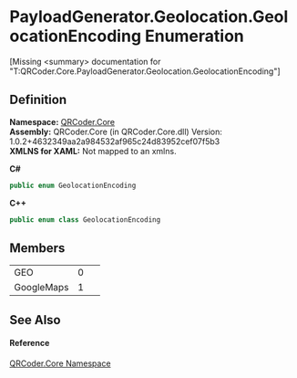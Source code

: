 # PayloadGenerator.Geolocation.GeolocationEncoding Enumeration


\[Missing &lt;summary&gt; documentation for "T:QRCoder.Core.PayloadGenerator.Geolocation.GeolocationEncoding"\]



## Definition
**Namespace:** <a href="N_QRCoder_Core.md">QRCoder.Core</a>  
**Assembly:** QRCoder.Core (in QRCoder.Core.dll) Version: 1.0.2+4632349aa2a984532af965c24d83952cef07f5b3  
**XMLNS for XAML:** Not mapped to an xmlns.

**C#**
``` C#
public enum GeolocationEncoding
```
**C++**
``` C++
public enum class GeolocationEncoding
```



## Members
<table>
<tr>
<td>GEO</td>
<td>0</td>
<td> </td></tr>
<tr>
<td>GoogleMaps</td>
<td>1</td>
<td> </td></tr>
</table>

## See Also


#### Reference
<a href="N_QRCoder_Core.md">QRCoder.Core Namespace</a>  

